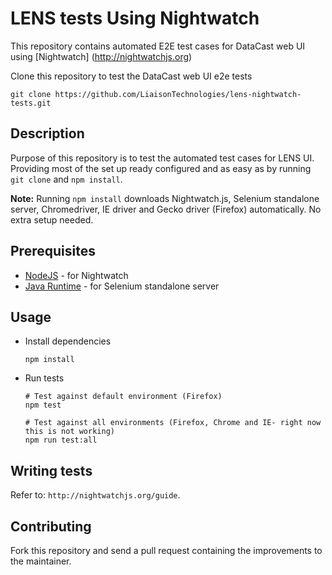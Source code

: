 # LENS tests Using Nightwatch

This repository contains automated E2E test cases for DataCast web UI using [Nightwatch] (http://nightwatchjs.org)

Clone this repository to test the DataCast web UI  e2e tests

```
git clone https://github.com/LiaisonTechnologies/lens-nightwatch-tests.git
```

## Description

Purpose of this repository is to test the automated test cases for LENS UI. Providing most of the set up ready configured and as easy as by running `git clone` and `npm install`.


**Note:** Running `npm install` downloads Nightwatch.js, Selenium standalone server, Chromedriver, IE driver and Gecko driver (Firefox) automatically. No extra setup needed.


## Prerequisites

* [NodeJS](https://nodejs.org/en/) - for Nightwatch
* [Java Runtime](http://www.oracle.com/technetwork/java/javase/downloads/index.html) - for Selenium standalone server


## Usage

* Install dependencies

  ```
  npm install
  ``` 

* Run tests

  ```
  # Test against default environment (Firefox)
  npm test 

  # Test against all environments (Firefox, Chrome and IE- right now this is not working)
  npm run test:all 
  ``` 
  
## Writing tests

Refer to: `http://nightwatchjs.org/guide`.

## Contributing
 
Fork this repository and send a pull request containing the improvements to the maintainer.
